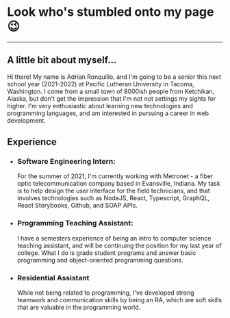 # Look who's stumbled onto my page 😉
---
## A little bit about myself...
Hi there! My name is Adrian Ronquillo, and I'm going to be a senior this next school year (2021-2022) at Pacific Lutheran University in Tacoma, Washington. I come from a small town of 8000ish people from Ketchikan, Alaska, but don't get the impression that I'm not not settings my sights for higher. I'm very enthusiastic about learning new technologies and programming languages, and am interested in pursuing a career in web development.

## Experience
- ### Software Engineering Intern: 
    For the summer of 2021, I'm currently working with Metronet - a fiber optic telecommunication company based in Evansville, Indiana. My task is to help design the user interface for the field technicians, and that involves technologies such as NodeJS, React, Typescript, GraphQL, React Storybooks, Github, and SOAP APIs.
- ### Programming Teaching Assistant:
    I have a semesters experience of being an intro to computer science teaching assistant, and will be continuing the position for my last year of college. What I do is grade student programs and answer basic programming and object-oriented programming questions.
- ### Residential Assistant
    While not being related to programming, I've developed strong teamwork and communication skills by being an RA, which are soft skills that are valuable in the programming world.
<!--
**ronquiaj/ronquiaj** is a ✨ _special_ ✨ repository because its `README.md` (this file) appears on your GitHub profile.

Here are some ideas to get you started:

- 🔭 I’m currently working on ...
- 🌱 I’m currently learning ...
- 👯 I’m looking to collaborate on ...
- 🤔 I’m looking for help with ...
- 💬 Ask me about ...
- 📫 How to reach me: ...
- 😄 Pronouns: ...
- ⚡ Fun fact: ...
-->
